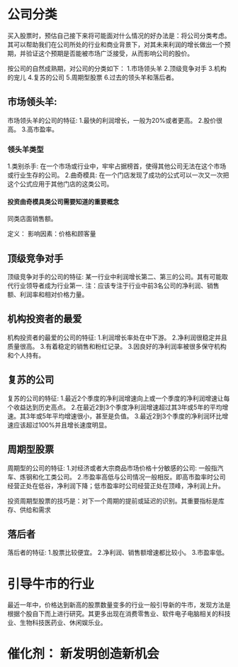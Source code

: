 # 公司分类
买入股票时，预估自己接下来将可能面对什么情况的好办法是：将公司分类考虑。其可以帮助我们在公司所处的行业和商业背景下，对其未来利润的增长做出一个预期，并验证这个预期是否能被市场广泛接受，从而影响公司的股价。

按公司的自然成熟期，对公司的分类如下：
1.市场领头羊
2.顶级竞争对手
3.机构的宠儿
4.复苏的公司
5.周期型股票
6.过去的领头羊和落后者。

## 市场领头羊: 
市场领头羊的公司的特征:
1.最快的利润增长，一般为20%或者更高。
2.股价很高。
3.高市盈率。

### 领头羊类型
1.类别杀手: 在一个市场或行业中，牢牢占据榜首，使得其他公司无法在这个市场或行业生存的公司。
2.曲奇模具: 在一个门店发现了成功的公式可以一次又一次把这个公式应用于其他门店的这类公司。

#### 投资曲奇模具类公司需要知道的重要概念
同类店面销售额。

定义：
影响因素：价格和顾客量

## 顶级竞争对手
顶级竞争对手的公司的特征:
某一行业中利润增长第二、第三的公司。其有可能取代行业领导者成为行业第一.
注：应该专注于行业中前3名公司的净利润、销售额、利润率和相对价格力量。

## 机构投资者的最爱
机构投资者的最爱的公司的特征:
1.利润增长率处在中下游。
2.净利润很稳定并且质量很高。
3.有着稳定的销售和粉红记录。
3.因良好的净利润率被很多保守机构和个人持有。

## 复苏的公司
复苏的公司的特征:
1.最近2个季度的净利润增速向上或一个季度的净利润增速让每个收益达到历史高点。
2.在最近2到3个季度净利润增速超过其3年或5年的平均增速。其3年或5年平均增速很小，甚至是负值。
3.最近2到3个季度的净利润环比增速应该超过100%并且增长速度明显。

## 周期型股票
周期型的公司的特征:
1.对经济或者大宗商品市场价格十分敏感的公司: 一般指汽车、炼钢和化工类公司。
2.市盈率高低与公司情况一般相反。即高市盈率时公司经营正处在低谷，净利润下降；低市盈率时公司经营正处在顶峰，净利润上升。

投资周期型股票的技巧是：对下一个周期的提前或延迟的识别。其重要指标是库存、供给和需求

## 落后者
落后者的特征:
1.股票比较便宜。
2.净利润、销售额增速都比较小。
3.市盈率低。


# 引导牛市的行业
最近一年中，价格达到新高的股票数量变多的行业一般引导新的牛市，发现方法是根据个股自下而上进行研究。其更多出现在消费零售业、软件电子电脑相关的科技业、生物科技医药业、休闲娱乐业。

# 催化剂： 新发明创造新机会




